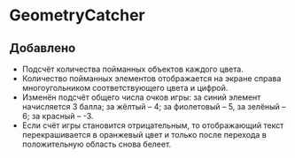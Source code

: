 # GeometryCatcher

## Добавлено
* Подсчёт количества пойманных объектов каждого цвета.
* Количество пойманных элементов отображается на экране справа многоугольником соответствующего цвета и цифрой.
* Изменён подсчёт общего числа очков игры: за синий элемент начисляется 3 балла; за жёлтый – 4; за фиолетовый – 5, за зелёный – 6; за красный – -3.
* Если счёт игры становится отрицательным, то отображающий текст перекрашивается в оранжевый цвет и только после перехода в положительную область снова белеет.
